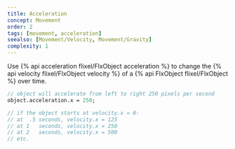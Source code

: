```yaml
---
title: Acceleration
concept: Movement
order: 2
tags: [movement, acceleration]
seealso: [Movement/Velocity, Movement/Gravity]
complexity: 1
---
```

Use {% api acceleration flixel/FlxObject acceleration %} to change the {% api velocity flixel/FlxObject velocity %} of a {% api FlxObject flixel/FlxObject %} over time.

```haxe
// object will accelerate from left to right 250 pixels per second
object.acceleration.x = 250;

// if the object starts at velocity.x = 0:
// at  .5 seconds, velocity.x = 125
// at 1   seconds, velocity.x = 250
// at 2   seconds, velocity.x = 500
// etc.
```

